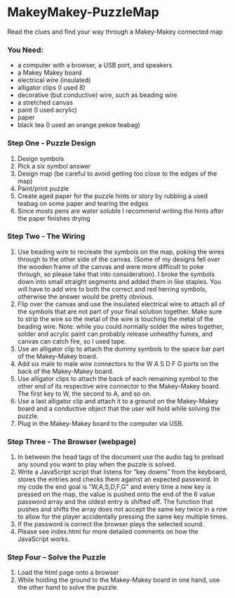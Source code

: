 # MakeyMakey-PuzzleMap
Read the clues and find your way through a Makey-Makey connected map

<h3>You Need:</h3>
<ul>
<li>a computer with a browser, a USB port, and speakers</li>
<li>a Makey Makey board</li>
<li>electrical wire (insulated)</li>
<li>alligator clips (I used 8)</li>
<li>decorative (but conductive) wire, such as beading wire</li>
<li>a stretched canvas</li>
<li>paint (I used acrylic)</li>
<li>paper</li>
<li>black tea (I used an orange pekoe teabag)</li>
</ul>

<h3>Step One - Puzzle Design</h3>
<ol>
<li>Design symbols</li>
<li>Pick a six symbol answer</li>
<li>Design map (be careful to avoid getting too close to the edges of the map)</li>
<li>Paint/print puzzle</li>
<li>Create aged paper for the puzzle hints or story by rubbing a used teabag on some paper and tearing the edges</li> 
<li>Since mosts pens are water soluble I recommend writing the hints after the paper finishes drying</li>
</ol>

<h3>Step Two - The Wiring</h3>
<ol>
<li>Use beading wire to recreate the symbols on the map, poking the wires through to the other side of the canvas.
(Some of my designs fell over the wooden frame of the canvas and were more difficult to poke through, so please take that into consideration).
I broke the symbols down into small straight segments and added them in like staples.
You will have to add wire to both the correct and red herring symbols, otherwise the answer would be pretty obvious.</li>
<li>Flip over the canvas and use the insulated electrical wire to attach all of the symbols that are not part of your final solution together.
Make sure to strip the wire so the metal of the wire is touching the metal of the beading wire.
Note: while you could normally solder the wires together, solder and acrylic paint can probably release unhealthy fumes, and canvas can catch fire, so I used tape.</li>
<li>Use an alligator clip to attach the dummy symbols to the space bar part of the Makey-Makey board.</li>
<li>Add six male to male wire connectors to the W A S D F G ports on the back of the Makey-Makey board. </li>
<li>Use alligator clips to attach the back of each remaining symbol to the other end of its respective wire connector to the Makey-Makey board. The first key to W, the second to A, and so on.</li>
<li>Use a last alligator clip and attach it to a ground on the Makey-Makey board and a conductive object that the user will hold while solving the puzzle.</li>
<li>Plug in the Makey-Makey board to the computer via USB.</li>
</ol>

<h3>Step Three - The Browser (webpage)</h3>
<ol>
<li>In between the head tags of the document use the audio tag to preload any sound you want to play when the puzzle is solved. </li>
<li>Write a JavaScript script that listens for “key downs” from the keyboard, stores the entries and checks them against an expected password.
In my code the end goal is "W,A,S,D,F,G" and every time a new key is pressed on the map, the value is pushed onto the end of the 6 value password array and the oldest entry is shifted off. The function that pushes and shifts the array does not accept the same key twice in a row to allow for the player accidentally pressing the same key multiple times.</li>
<li>If the password is correct the browser plays the selected sound.</li>
<li>Please see index.html for more detailed comments on how the JavaScript works.</li>
</ol>

<h3>Step Four – Solve the Puzzle</h3>
<ol>
<li>Load the html page onto a browser</li>
<li>While holding the ground to the Makey-Makey board in one hand, use the other hand to solve the puzzle.</li>
</ol>
